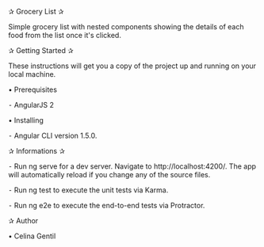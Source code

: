 ✰ Grocery List ✰

Simple grocery list with nested components showing the details of each food from the list once it's clicked.

✰ Getting Started ✰

These instructions will get you a copy of the project up and running on your local machine.

• Prerequisites

⁃ AngularJS 2

• Installing

⁃ Angular CLI version 1.5.0.

✰ Informations ✰

⁃ Run ng serve for a dev server. Navigate to http://localhost:4200/. The app will automatically reload if you change any of the source files.

⁃ Run ng test to execute the unit tests via Karma.

⁃ Run ng e2e to execute the end-to-end tests via Protractor.

✰ Author

• Celina Gentil

